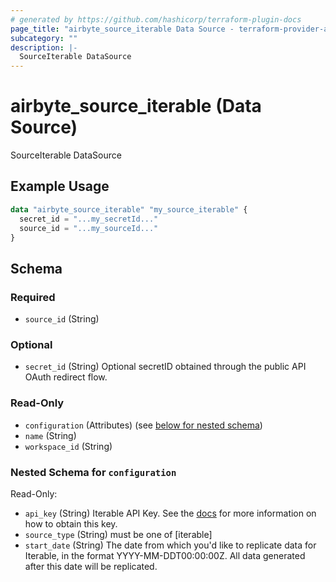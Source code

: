 ```yaml
---
# generated by https://github.com/hashicorp/terraform-plugin-docs
page_title: "airbyte_source_iterable Data Source - terraform-provider-airbyte"
subcategory: ""
description: |-
  SourceIterable DataSource
---
```


# airbyte_source_iterable (Data Source)

SourceIterable DataSource

## Example Usage

```terraform
data "airbyte_source_iterable" "my_source_iterable" {
  secret_id = "...my_secretId..."
  source_id = "...my_sourceId..."
}
```

<!-- schema generated by tfplugindocs -->
## Schema

### Required

- `source_id` (String)

### Optional

- `secret_id` (String) Optional secretID obtained through the public API OAuth redirect flow.

### Read-Only

- `configuration` (Attributes) (see [below for nested schema](#nestedatt--configuration))
- `name` (String)
- `workspace_id` (String)

<a id="nestedatt--configuration"></a>
### Nested Schema for `configuration`

Read-Only:

- `api_key` (String) Iterable API Key. See the <a href="https://docs.airbyte.com/integrations/sources/iterable">docs</a> for more information on how to obtain this key.
- `source_type` (String) must be one of [iterable]
- `start_date` (String) The date from which you'd like to replicate data for Iterable, in the format YYYY-MM-DDT00:00:00Z. All data generated after this date will be replicated.


